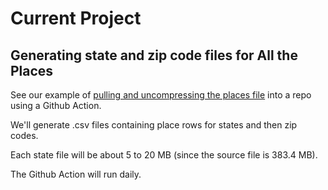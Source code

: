 # Current Project

## Generating state and zip code files for All the Places


See our example of [pulling and uncompressing the places file](https://github.com/modelearth/places-data) into a repo using a Github Action.

We'll generate .csv files containing place rows for states and then zip codes.

Each state file will be about 5 to 20 MB (since the source file is 383.4 MB).

The Github Action will run daily.

<!--

Had to remove top tree parameter lines from index.md for it to be displayed.
Error within inspector Console tab said:
"Failed to load resource: the server responded with a status of 404 ()"

---
layout: default
---
-->

